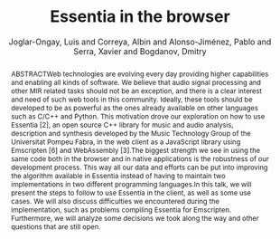 ---
title: "Essentia in the browser"
abstract: "ABSTRACTWeb technologies are evolving every day providing higher capabilities and enabling all kinds of software. We believe that audio signal processing and other MIR related tasks should not be an exception, and there is a clear interest and need of such web tools in this community. Ideally, these tools should be developed to be as powerful as the ones already available on other languages such as C/C++ and Python. This motivation drove our exploration on how to use Essentia [2], an open source C++ library for music and audio analysis, description and synthesis developed by the Music Technology Group of the Universitat Pompeu Fabra, in the web client as a JavaScript library using Emscripten [6] and WebAssembly [3].The biggest strength we see in using the same code both in the browser and in native applications is the robustness of our development process. This way all our data and efforts can be put into improving the algorithm available in Essentia instead of having to maintain two implementations in two different programming languages.In this talk, we will present the steps to follow to use Essentia in the client, as well as some use cases. We will also discuss difficulties we encountered during the implementation, such as problems compiling Essentia for Emscripten. Furthermore, we will analyze some decisions we took along the way and other questions that are still open."
address: "Trondheim, Norway"
booktitle: "Proceedings of the International Web Audio Conference"
editor: "Xambó, Anna and Martín, Sara R. and Roma, Gerard"
month: "December"
publisher: "NTNU"
series: "WAC '19"
pages: "114--115"
id: "2019_51"
author: "Joglar-Ongay, Luis and Correya, Albin and Alonso-Jiménez, Pablo and Serra, Xavier and Bogdanov, Dmitry"
webAuthor: "Luis Joglar-Ongay, Albin Correya, Pablo Alonso-Jiménez, Xavier Serra, Dmitry Bogdanov"
track: "Talk"
year: "2019"
tags: year2019
media: https://youtu.be/uaD5vK4y9ps
pdflink: "/_data/papers/pdf/2019/2019_51.pdf"
ISSN: "2663-5844"
---